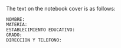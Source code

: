The text on the notebook cover is as follows:

```
NOMBRE:
MATERIA:
ESTABLECIMIENTO EDUCATIVO:
GRADO:
DIRECCION Y TELEFONO:
```